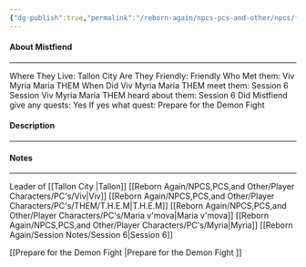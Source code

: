 ```yaml
---
{"dg-publish":true,"permalink":"/reborn-again/npcs-pcs-and-other/npcs/friendly/mistfiend/"}
---
```



#### About Mistfiend
---
Where They Live: Tallon City 
Are They Friendly: Friendly 
Who Met them: Viv Myria Maria THEM
When Did Viv Myria Maria THEM meet them: Session 6
Session Viv Myria Maria THEM heard about them: Session 6
Did Mistfiend give any quests: Yes
	If yes what quest: Prepare for the Demon Fight 


#### Description


---

#### Notes
---
Leader of [[Tallon City \|Tallon]] 
[[Reborn Again/NPCS,PCS,and Other/Player Characters/PC's/Viv\|Viv]]
[[Reborn Again/NPCS,PCS,and Other/Player Characters/PC's/THEM/T.H.E.M\|T.H.E.M]]
[[Reborn Again/NPCS,PCS,and Other/Player Characters/PC's/Maria v'mova\|Maria v'mova]]
[[Reborn Again/NPCS,PCS,and Other/Player Characters/PC's/Myria\|Myria]]
[[Reborn Again/Session Notes/Session 6\|Session 6]]

[[Prepare for the Demon Fight \|Prepare for the Demon Fight ]]

